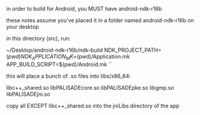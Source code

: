 in order to build for Android, you MUST have android-ndk-r16b

these notes assume you've placed it in a folder named android-ndk-r16b on your
desktop

in this directory (src), run:

~/Desktop/android-ndk-r16b/ndk-build NDK_PROJECT_PATH=$(pwd) NDK_APPLICATION_MK=$(pwd)/Application.mk APP_BUILD_SCRIPT=$(pwd)/Android.mk ``

this will place a bunch of .so files into libs/x86_64:

libc++_shared.so
libPALISADEcore.so
libPALISADEpke.so
libgmp.so
libPALISADEjni.so

copy all EXCEPT libc++_shared.so into the jniLibs directory of the app
